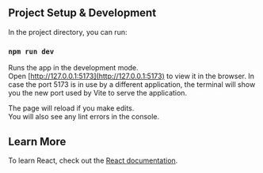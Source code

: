 ##  Project Setup & Development

In the project directory, you can run:

### `npm run dev`

Runs the app in the development mode.\
Open [http://127.0.0.1:5173](http://127.0.0.1:5173) to view it in the browser. In case the port 5173 is in use by a different application, the terminal will show you the new port used by Vite to serve the application.

The page will reload if you make edits.\
You will also see any lint errors in the console.


## Learn More

To learn React, check out the [React documentation](https://reactjs.org/).

